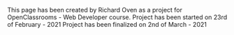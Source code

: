 This page has been created by Richard Oven as a project for OpenClassrooms - Web Developer course. Project has been started on 23rd of February - 2021 Project has been finalized on 2nd of March - 2021
